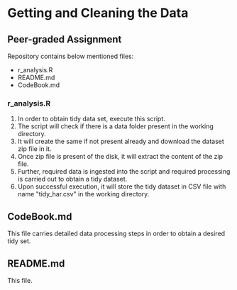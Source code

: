 # Getting and Cleaning the Data
## Peer-graded Assignment

Repository contains below mentioned files:

- r_analysis.R  
- README.md  
- CodeBook.md  

### r_analysis.R
1. In order to obtain tidy data set, execute this script.
2. The script will check if there is a data folder present in the working directory.
3. It will create the same if not present already and download the dataset zip file in it.
4. Once zip file is present of the disk, it will extract the content of the zip file.
5. Further, required data is ingested into the script and required processing is carried out to obtain a tidy dataset.
6. Upon successful execution, it will store the tidy dataset in CSV file with name "tidy_har.csv" in the working directory.

## CodeBook.md
This file carries detailed data processing steps in order to obtain a desired tidy set.

## README.md
This file.